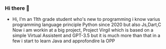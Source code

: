 ### Hi there 👋

- Hi, I’m an 11th grade student who's new to programming i know varius programming language principle Python since 2020 but also Js,Dart,C
  Now i am workin at a big project, Project Virgil which is based on a simple Virtual Assistent and GPT-3.5 but it is much more than that
  in a few i start to learn Java and approfondire la OPP
  
  
